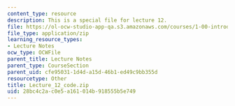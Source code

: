 ```yaml
---
content_type: resource
description: This is a special file for lecture 12.
file: https://ol-ocw-studio-app-qa.s3.amazonaws.com/courses/1-00-introduction-to-computers-and-engineering-problem-solving-spring-2012/28bc4c2ac0e5a161014b918555b5e749_Lecture_12_code.zip
file_type: application/zip
learning_resource_types:
- Lecture Notes
ocw_type: OCWFile
parent_title: Lecture Notes
parent_type: CourseSection
parent_uid: cfe95031-1d4d-a15d-46b1-ed49c9bb355d
resourcetype: Other
title: Lecture_12_code.zip
uid: 28bc4c2a-c0e5-a161-014b-918555b5e749
---
```

